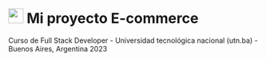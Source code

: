 #  <img src="https://github.com/Flaviab13/ecommerce_1/assets/49066075/071d3ea5-e4e1-4929-95d4-547b6123959e" alt="" style="width:30px;height:30px ;">  Mi proyecto E-commerce 

Curso de Full Stack Developer - Universidad tecnológica nacional (utn.ba) - Buenos Aires, Argentina 2023

